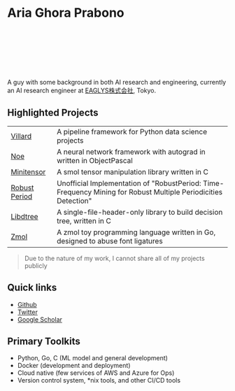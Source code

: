 # Aria Ghora Prabono

<div class="col col-20">
    <div class="cpallet" style="width:80px;margin:0 auto;">
        <div class="col col-20" style="background-color: var(--accent-color-1);height:20px;"></div>
        <div class="col col-20" style="background-color: var(--accent-color-2);height:20px;"></div>
        <div class="col col-20" style="background-color: var(--accent-color-3);height:20px;"></div>
        <div class="col col-20" style="background-color: var(--accent-color-4);height:20px;"></div>
        <div class="col col-20" style="background-color: var(--accent-color-5);height:20px;"></div>
    </div>
</div>

<div class="col col-80">

A guy with some background in both AI research and engineering, currently an AI research engineer at [EAGLYS株式会社](//eaglys.co.jp), Tokyo.

## Highlighted Projects

|  |  |
| --- | --- |
| [Villard](//github.com/ariaghora/villard) | A pipeline framework for Python data science projects |
| [Noe](//github.com/ariaghora/noe) | A neural network framework with autograd in written in ObjectPascal |
| [Minitensor](//github.com/ariaghora/minitensor) | A smol tensor manipulation library written in C |
| [Robust Period](//github.com/ariaghora/robust-period) | Unofficial Implementation of "RobustPeriod: Time-Frequency Mining for Robust Multiple Periodicities Detection" |
| [Libdtree](https://github.com/ariaghora/libdtree)| A single-file-header-only library to build decision tree, written in C |
| [Zmol](//github.com/ariaghora/zmol) | A zmol toy programming language written in Go, designed to abuse font ligatures |

> Due to the nature of my work, I cannot share all of my projects publicly


## Quick links

- [Github](//github.com/ariaghora)
- [Twitter](//twitter.com/aria_ghora)
- [Google Scholar](https://scholar.google.com/citations?user=1K4ynvMAAAAJ&hl=en&oi=ao)

## Primary Toolkits
- Python, Go, C (ML model and general development)
- Docker (development and deployment)
- Cloud native (few services of AWS and Azure for Ops)
- Version control system, *nix tools, and other CI/CD tools

</div>


